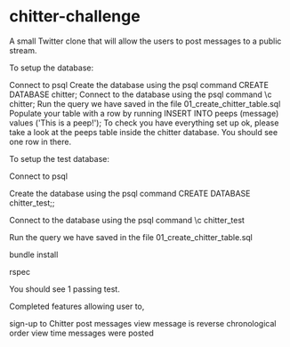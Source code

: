 # chitter-challenge

A small Twitter clone that will allow the users to post messages to a public stream.

To setup the database:

Connect to psql
Create the database using the psql command CREATE DATABASE chitter;
Connect to the database using the psql command \c chitter;
Run the query we have saved in the file 01_create_chitter_table.sql
Populate your table with a row by running INSERT INTO peeps (message) values ('This is a peep!');
To check you have everything set up ok, please take a look at the peeps table inside the chitter database. You should see one row in there.

To setup the test database:

Connect to psql

Create the database using the psql command CREATE DATABASE chitter_test;;

Connect to the database using the psql command \c chitter_test

Run the query we have saved in the file 01_create_chitter_table.sql

bundle install

rspec

You should see 1 passing test.

Completed features allowing user to,

sign-up to Chitter
post messages
view message is reverse chronological order
view time messages were posted
